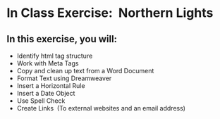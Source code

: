 <h1>In Class Exercise:  Northern Lights</h1>

<h2><strong>In this exercise, you will:</strong></h2>
<ul>
<li>Identify html tag structure</li>
<li>Work with Meta Tags</li>
<li>Copy and clean up text from a Word Document</li>
<li>Format Text using Dreamweaver </li>
<li>Insert a Horizontal Rule</li>
<li>Insert a Date Object</li>
<li>Use Spell Check</li>
<li>Create Links  (To external websites and an email address)</li>
</ul>
